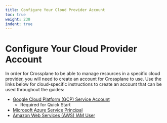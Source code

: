 ```yaml
---
title: Configure Your Cloud Provider Account
toc: true
weight: 230
indent: true
---
```


# Configure Your Cloud Provider Account

In order for Crossplane to be able to manage resources in a specific cloud
provider, you will need to create an account for Crossplane to use. Use the
links below for cloud-specific instructions to create an account that can be
used throughout the guides:

* [Google Cloud Platform (GCP) Service Account](cloud-providers/gcp/gcp-provider.md)
  * Required for Quick Start
* [Microsoft Azure Service Principal](cloud-providers/azure/azure-provider.md)
* [Amazon Web Services (AWS) IAM User](cloud-providers/aws/aws-provider.md)
